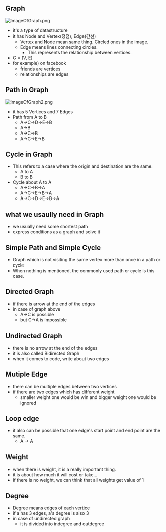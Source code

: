 ## Graph
![ImageOfGraph.png](https://images.velog.io/post-images/jakeseo_me/25af0660-4238-11e9-bb9b-a3ee883388a2/ImageOfGraph.png)
- it's a type of datastructure
- it has Node and Vertex(정점), Edge(간선)
	- Vertex and Node mean same thing. Circled ones in the image.
	- Edge means lines connecting circles.
    	- This represents the relationship between vertices.
- G = (V, E)
- for example) on facebook
	- friends are vertices
    - relationships are edges

## Path in Graph
![ImageOfGraph2.png](https://images.velog.io/post-images/jakeseo_me/187216d0-4239-11e9-9160-49cbd8c558ca/ImageOfGraph2.png)
- it has 5 Vertices and 7 Edges
- Path from A to B
	- A->C->D->E->B
    - A->B
    - A->C->B
    - A->C->E->B

## Cycle in Graph
- This refers to a case where the origin and destination are the same.
	- A to A
    - B to B
- Cycle about A to A
	- A->C->B->A
    - A->C->E->B->A
    - A->C->D->E->B->A

## what we usaully need in Graph
- we usually need some shortest path
- express conditions as a graph and solve it

## Simple Path and Simple Cycle
- Graph which is not visiting the same vertex more than once in a path or cycle
- When nothing is mentioned, the commonly used path or cycle is this case.

## Directed Graph
- if there is arrow at the end of the edges
- in case of graph above
	- A->C is possible
    - but C->A is impossible

## Undirected Graph
- there is no arrow at the end of the edges
- it is also called Bidirected Graph
- when it comes to code, write about two edges

## Mutiple Edge
- there can be multiple edges between two vertices
- if there are two edges which has different weight
	- smaller weight one would be win and bigger weight one would be ignored

## Loop edge
- it also can be possible that one edge's start point and end point are the same.
	- A -> A
    
## Weight
- when there is weight, it is a really important thing.
- it is about how much it will cost or take...
- if there is no weight, we can think that all weights get value of 1

## Degree
- Degree means edges of each vertice
- if a has 3 edges, a's degree is also 3
- in case of undirected graph
	- it is divided into indegree and outdegree
